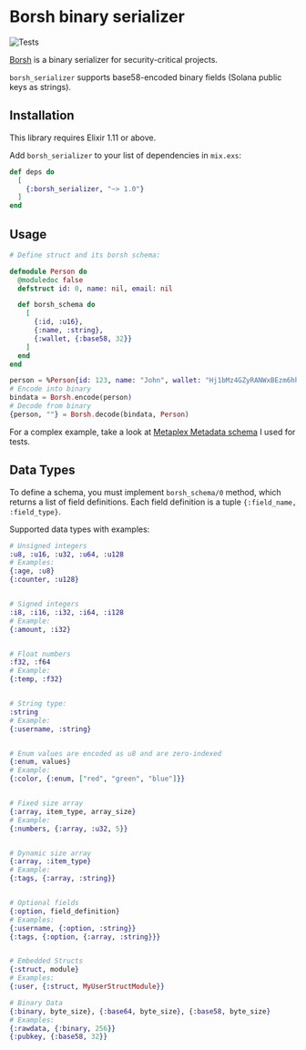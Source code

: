 # Borsh binary serializer

![Tests](https://github.com/lazureykis/borsh_serializer/actions/workflows/elixir.yml/badge.svg?branch=master)

[Borsh](https://borsh.io) is a binary serializer for security-critical projects.

`borsh_serializer` supports base58-encoded binary fields (Solana public keys as strings).

## Installation

This library requires Elixir 1.11 or above.

Add `borsh_serializer` to your list of dependencies in `mix.exs`:

```elixir
def deps do
  [
    {:borsh_serializer, "~> 1.0"}
  ]
end
```

## Usage

```elixir
# Define struct and its borsh schema:

defmodule Person do
  @moduledoc false
  defstruct id: 0, name: nil, email: nil

  def borsh_schema do
    [
      {:id, :u16},
      {:name, :string},
      {:wallet, {:base58, 32}}
    ]
  end
end

person = %Person{id: 123, name: "John", wallet: "Hj1bMz4GZyRANWxBEzm6hh29Mk54f9YMh8mBiWy1PUXE"}
# Encode into binary
bindata = Borsh.encode(person)
# Decode from binary
{person, ""} = Borsh.decode(bindata, Person)
```

For a complex example, take a look at [Metaplex Metadata schema](https://github.com/lazureykis/borsh_serializer/blob/master/test/support/metaplex_schema.ex) I used for tests.

## Data Types

To define a schema, you must implement `borsh_schema/0` method, which returns a list of field definitions.
Each field definition is a tuple `{:field_name, :field_type}`.

Supported data types with examples:

```elixir
# Unsigned integers
:u8, :u16, :u32, :u64, :u128
# Examples:
{:age, :u8}
{:counter, :u128}


# Signed integers
:i8, :i16, :i32, :i64, :i128
# Example:
{:amount, :i32}


# Float numbers
:f32, :f64
# Example:
{:temp, :f32}


# String type:
:string
# Example:
{:username, :string}


# Enum values are encoded as u8 and are zero-indexed
{:enum, values}
# Example:
{:color, {:enum, ["red", "green", "blue"]}}


# Fixed size array
{:array, item_type, array_size}
# Example:
{:numbers, {:array, :u32, 5}}


# Dynamic size array
{:array, :item_type}
# Example:
{:tags, {:array, :string}}


# Optional fields
{:option, field_definition}
# Examples:
{:username, {:option, :string}}
{:tags, {:option, {:array, :string}}}


# Embedded Structs
{:struct, module}
# Examples:
{:user, {:struct, MyUserStructModule}}

# Binary Data
{:binary, byte_size}, {:base64, byte_size}, {:base58, byte_size}
# Examples:
{:rawdata, {:binary, 256}}
{:pubkey, {:base58, 32}}
```
